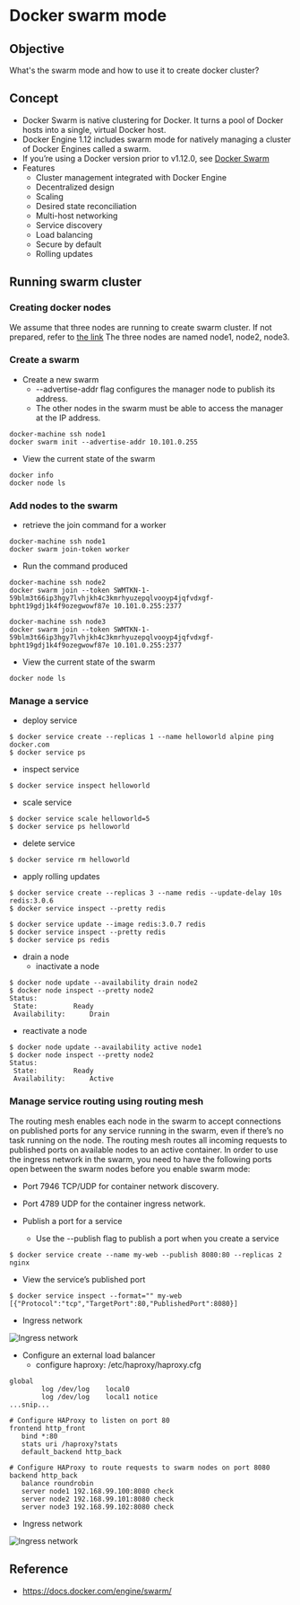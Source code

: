 Docker swarm mode
===============

## Objective
What's the swarm mode and how to use it to create docker cluster?


## Concept
- Docker Swarm is native clustering for Docker. It turns a pool of Docker hosts into a single, virtual Docker host.
- Docker Engine 1.12 includes swarm mode for natively managing a cluster of Docker Engines called a swarm.
- If you’re using a Docker version prior to v1.12.0, see [Docker Swarm](https://docs.docker.com/swarm/)
- Features
  - Cluster management integrated with Docker Engine
  - Decentralized design
  - Scaling
  - Desired state reconciliation
  - Multi-host networking
  - Service discovery
  - Load balancing
  - Secure by default
  - Rolling updates

## Running swarm cluster
### Creating docker nodes
We assume that three nodes are running to create swarm cluster. If not prepared, refer to [the link](docker-machine.md) 
The three nodes are named node1, node2, node3.
### Create a swarm
- Create a new swarm
  - --advertise-addr flag configures the manager node to publish its address.
  - The other nodes in the swarm must be able to access the manager at the IP address.
```
docker-machine ssh node1
docker swarm init --advertise-addr 10.101.0.255
```
- View the current state of the swarm
```
docker info
docker node ls
```
### Add nodes to the swarm
- retrieve the join command for a worker
```
docker-machine ssh node1
docker swarm join-token worker
```
- Run the command produced 
```
docker-machine ssh node2 
docker swarm join --token SWMTKN-1-59blm3t66ip3hgy7lvhjkh4c3kmrhyuzepqlvooyp4jqfvdxgf-bpht19gdj1k4f9ozegwowf87e 10.101.0.255:2377

docker-machine ssh node3 
docker swarm join --token SWMTKN-1-59blm3t66ip3hgy7lvhjkh4c3kmrhyuzepqlvooyp4jqfvdxgf-bpht19gdj1k4f9ozegwowf87e 10.101.0.255:2377
```
- View the current state of the swarm
```
docker node ls
```

### Manage a service 
- deploy service
```
$ docker service create --replicas 1 --name helloworld alpine ping docker.com
$ docker service ps 
```
- inspect service
```
$ docker service inspect helloworld
```
- scale service
```
$ docker service scale helloworld=5
$ docker service ps helloworld
```
- delete service
```
$ docker service rm helloworld
```
- apply rolling updates
```
$ docker service create --replicas 3 --name redis --update-delay 10s redis:3.0.6
$ docker service inspect --pretty redis

$ docker service update --image redis:3.0.7 redis
$ docker service inspect --pretty redis
$ docker service ps redis
```
- drain a node
  - inactivate a node
```
$ docker node update --availability drain node2
$ docker node inspect --pretty node2
Status:
 State:			Ready
 Availability:		Drain
```
  - reactivate a node
```
$ docker node update --availability active node1
$ docker node inspect --pretty node2
Status:
 State:			Ready
 Availability:		Active
```
### Manage service routing using routing mesh
 The routing mesh enables each node in the swarm to accept connections on published ports for any service running in the swarm, even if there’s no task running on the node. 
 The routing mesh routes all incoming requests to published ports on available nodes to an active container.
 In order to use the ingress network in the swarm, you need to have the following ports open between the swarm nodes before you enable swarm mode:
 - Port 7946 TCP/UDP for container network discovery.
 - Port 4789 UDP for the container ingress network.
 
- Publish a port for a service
  - Use the --publish flag to publish a port when you create a service
```
$ docker service create --name my-web --publish 8080:80 --replicas 2 nginx
```
  - View the service’s published port
```
$ docker service inspect --format="" my-web
[{"Protocol":"tcp","TargetPort":80,"PublishedPort":8080}]
```
  - Ingress network

![Ingress network](https://docs.docker.com/engine/swarm/images/ingress-routing-mesh.png)

- Configure an external load balancer
  - configure haproxy: /etc/haproxy/haproxy.cfg
```
global
        log /dev/log    local0
        log /dev/log    local1 notice
...snip...

# Configure HAProxy to listen on port 80
frontend http_front
   bind *:80
   stats uri /haproxy?stats
   default_backend http_back

# Configure HAProxy to route requests to swarm nodes on port 8080
backend http_back
   balance roundrobin
   server node1 192.168.99.100:8080 check
   server node2 192.168.99.101:8080 check
   server node3 192.168.99.102:8080 check
```
  - Ingress network

![Ingress network](https://docs.docker.com/engine/swarm/images/ingress-lb.png)

## Reference
- https://docs.docker.com/engine/swarm/
